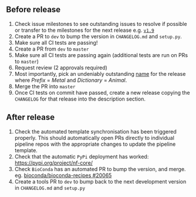 ## Before release

1. Check issue milestones to see outstanding issues to resolve if possible or transfer to the milestones for the next release e.g. [`v1.9`](https://github.com/nf-core/tools/issues?q=is%3Aopen+is%3Aissue+milestone%3A1.9)
2. Create a PR to `dev` to bump the version in  `CHANGELOG.md` and `setup.py`.
3. Make sure all CI tests are passing!
4. Create a PR from `dev` to `master`
5. Make sure all CI tests are passing again (additional tests are run on PRs to `master`)
6. Request review (2 approvals required)
7. Most importantly, pick an undeniably outstanding [name](http://www.codenamegenerator.com/) for the release where *Prefix* = *Metal* and *Dictionary* = *Animal*.
8. Merge the PR into `master`
9. Once CI tests on commit have passed, create a new release copying the `CHANGELOG` for that release into the description section.

## After release

1. Check the automated template synchronisation has been triggered properly. This should automatically open PRs directly to individual pipeline repos with the appropriate changes to update the pipeline template.
2. Check that the automatic `PyPi` deployment has worked: https://pypi.org/project/nf-core/
3. Check `BioConda` has an automated PR to bump the version, and merge. eg. [bioconda/bioconda-recipes #20065](https://github.com/bioconda/bioconda-recipes/pull/20065)
4. Create a tools PR to `dev` to bump back to the next development version in  `CHANGELOG.md` and `setup.py`
